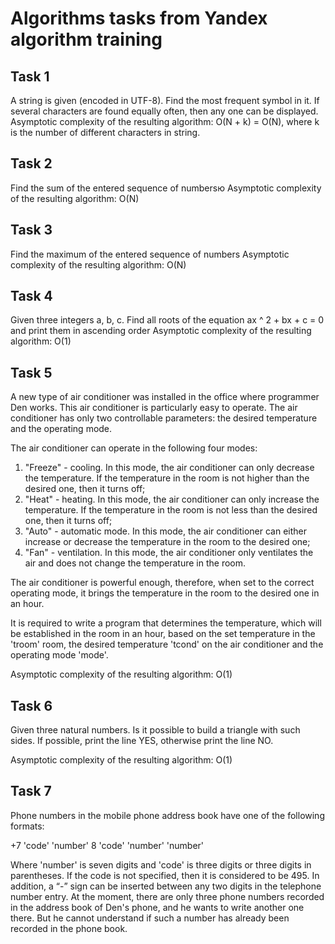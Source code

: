 # Algorithms tasks from Yandex algorithm training #

## Task 1 #

A string is given (encoded in UTF-8). Find the most frequent symbol in it. If several characters are found equally often, then any one can be displayed.
Asymptotic complexity of the resulting algorithm: O(N + k) = O(N), where k is the number of different characters in string.

## Task 2 #

Find the sum of the entered sequence of numbersю
Asymptotic complexity of the resulting algorithm: O(N)

## Task 3 #

Find the maximum of the entered sequence of numbers
Asymptotic complexity of the resulting algorithm: O(N)

## Task 4 #

Given three integers a, b, c. Find all roots of the equation ax ^ 2 + bx + c = 0 and print them in ascending order
Asymptotic complexity of the resulting algorithm: O(1)

## Task 5 #

A new type of air conditioner was installed in the office where programmer Den works. This air conditioner is particularly easy to operate. The air conditioner has only two controllable parameters: the desired temperature and the operating mode.

The air conditioner can operate in the following four modes:
1. "Freeze" - cooling. In this mode, the air conditioner can only decrease the temperature. If the temperature in the room is not higher than the desired one, then it turns off;
2. "Heat" - heating. In this mode, the air conditioner can only increase the temperature. If the temperature in the room is not less than the desired one, then it turns off;
3. "Auto" - automatic mode. In this mode, the air conditioner can either increase or decrease the temperature in the room to the desired one;
4. "Fan" - ventilation. In this mode, the air conditioner only ventilates the air and does not change the temperature in the room.

The air conditioner is powerful enough, therefore, when set to the correct operating mode, it brings the temperature in the room to the desired one in an hour.

It is required to write a program that determines the temperature, which will be established in the room in an hour, based on the set temperature in the 'troom' room, the desired temperature 'tcond' on the air conditioner and the operating mode 'mode'.

Asymptotic complexity of the resulting algorithm: O(1)

## Task 6 #

Given three natural numbers. Is it possible to build a triangle with such sides. If possible, print the line YES, otherwise print the line NO.

Asymptotic complexity of the resulting algorithm: O(1)

## Task 7 #

Phone numbers in the mobile phone address book have one of the following formats:

+7 'code' 'number'                    8 'code' 'number'                   'number'

Where 'number' is seven digits and 'code' is three digits or three digits in parentheses. If the code is not specified, then it is considered to be 495. In addition, a “-” sign can be inserted between any two digits in the telephone number entry.
At the moment, there are only three phone numbers recorded in the address book of Den's phone, and he wants to write another one there. But he cannot understand if such a number has already been recorded in the phone book.
